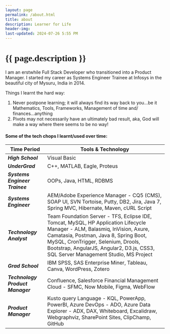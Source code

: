 ```yaml
---
layout: page
permalink: /about.html
title: about
description: Learner for Life
header-img: 
last-updated: 2024-07-26 5:55 PM
---
```


<h1 class="mx-auto" style="font-family:Courgette;">{{ page.description }}</h1>

I am an erstwhile Full Stack Developer who transitioned into a Product Manager. I started my career as Systems Engineer Trainee at Infosys in the beautiful city of Mysuru, India in 2014.

Things I learnt the hard way:
1. Never postpone learning; it will always find its way back to you...be it Mathematics, Tools, Frameworks, Management of time and/ finances...anything
2. Pivots may not necessarily have an ultimately bad result, aka, God will make a way where there seems to be no way!

#### Some of the tech chops I learnt/used over time:

| Time Period | Tools & Technology |
|------|------|
|**_High School_**| Visual Basic |
|**_UnderGrad_**| C++, MATLAB, Eagle, Proteus |
|**_Systems Engineer Trainee_**| OOPs, Java, HTML, RDBMS |
|**_Systems Engineer_**| AEM/Adobe Experience Manager - CQ5 (CMS), SOAP UI, SVN Tortoise, Putty, DB2, Jira, Java 7, Spring MVC, Hibernate, Maven, cURL Script|
|**_Technology Analyst_**| Team Foundation Server - TFS, Eclipse IDE, Tomcat, MySQL, HP Application Lifecycle Manager - ALM, Balasmiq, InVision, Axure, Camatasia, Postman, Java 8, Spring Boot, MySQL, CronTrigger, Selenium, Drools, Bootstrap, AngularJS, Angular2, D3.js, CSS3, SQL Server Management Studio, MS Project |
|**_Grad School_**| IBM SPSS, SAS Enterprise Miner, Tableau, Canva, WordPress, Zotero |
|**_Technology Product Manager_**| Confluence, Salesforce Financial Management Cloud - SFMC, Now Mobile, Figma, WebFlow|
|**_Product Manager_**| Kusto query Language - KQL, PowerApp, PowerBI, Azure DevOps - ADO, Azure Data Explorer - ADX, DAX, Whiteboard, Excalidraw, Webgraphviz, SharePoint Sites, ClipChamp, GitHub |

